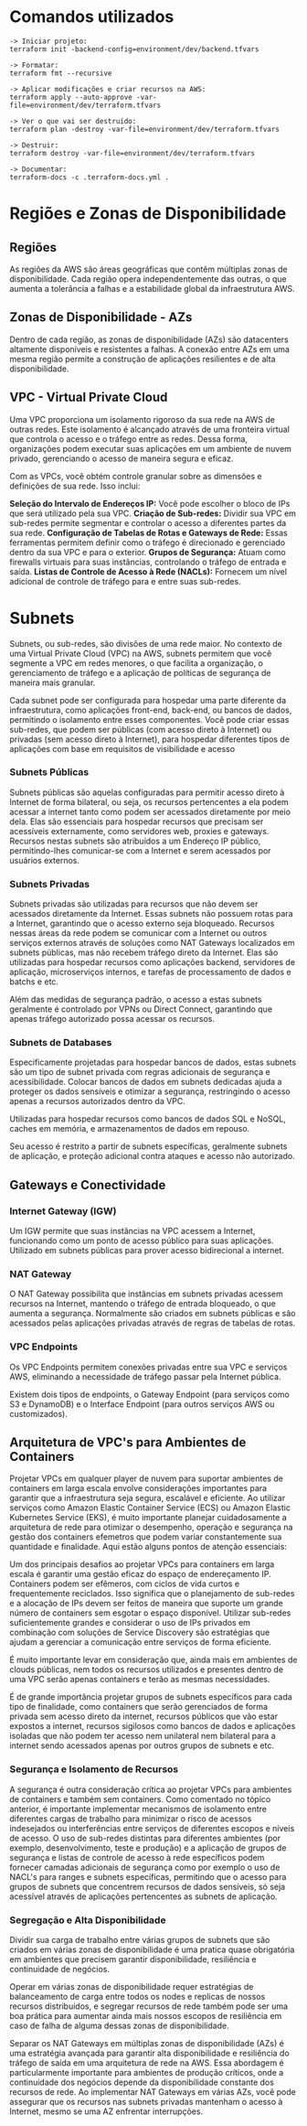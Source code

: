 # Comandos utilizados 

```
-> Iniciar projeto:
terraform init -backend-config=environment/dev/backend.tfvars

-> Formatar:
terraform fmt --recursive

-> Aplicar modificações e criar recursos na AWS:
terraform apply --auto-approve -var-file=environment/dev/terraform.tfvars

-> Ver o que vai ser destruído: 
terraform plan -destroy -var-file=environment/dev/terraform.tfvars 

-> Destruir: 
terraform destroy -var-file=environment/dev/terraform.tfvars

-> Documentar: 
terraform-docs -c .terraform-docs.yml .
````



# Regiões e Zonas de Disponibilidade

## Regiões

As regiões da AWS são áreas geográficas que contêm múltiplas zonas de disponibilidade. Cada região opera independentemente das outras, o que aumenta a tolerância a falhas e a estabilidade global da infraestrutura AWS.

## Zonas de Disponibilidade - AZs

Dentro de cada região, as zonas de disponibilidade (AZs) são datacenters altamente disponíveis e resistentes a falhas. A conexão entre AZs em uma mesma região permite a construção de aplicações resilientes e de alta disponibilidade.


## VPC - Virtual Private Cloud

Uma VPC proporciona um isolamento rigoroso da sua rede na AWS de outras redes. Este isolamento é alcançado através de uma fronteira virtual que controla o acesso e o tráfego entre as redes. Dessa forma, organizações podem executar suas aplicações em um ambiente de nuvem privado, gerenciando o acesso de maneira segura e eficaz.

Com as VPCs, você obtém controle granular sobre as dimensões e definições de sua rede. Isso inclui:

**Seleção do Intervalo de Endereços IP:** Você pode escolher o bloco de IPs que será utilizado pela sua VPC.
**Criação de Sub-redes:** Dividir sua VPC em sub-redes permite segmentar e controlar o acesso a diferentes partes da sua rede.
**Configuração de Tabelas de Rotas e Gateways de Rede:** Essas ferramentas permitem definir como o tráfego é direcionado e gerenciado dentro da sua VPC e para o exterior.
**Grupos de Segurança:** Atuam como firewalls virtuais para suas instâncias, controlando o tráfego de entrada e saída.
**Listas de Controle de Acesso à Rede (NACLs):** Fornecem um nível adicional de controle de tráfego para e entre suas sub-redes.

# Subnets

Subnets, ou sub-redes, são divisões de uma rede maior. No contexto de uma Virtual Private Cloud (VPC) na AWS, subnets permitem que você segmente a VPC em redes menores, o que facilita a organização, o gerenciamento de tráfego e a aplicação de políticas de segurança de maneira mais granular.

Cada subnet pode ser configurada para hospedar uma parte diferente da infraestrutura, como aplicações front-end, back-end, ou bancos de dados, permitindo o isolamento entre esses componentes. Você pode criar essas sub-redes, que podem ser públicas (com acesso direto à Internet) ou privadas (sem acesso direto à Internet), para hospedar diferentes tipos de aplicações com base em requisitos de visibilidade e acesso

### Subnets Públicas

Subnets públicas são aquelas configuradas para permitir acesso direto à Internet de forma bilateral, ou seja, os recursos pertencentes a ela podem acessar a internet tanto como podem ser acessados diretamente por meio dela. Elas são essenciais para hospedar recursos que precisam ser acessíveis externamente, como servidores web, proxies e gateways. Recursos nestas subnets são atribuídos a um Endereço IP público, permitindo-lhes comunicar-se com a Internet e serem acessados por usuários externos.

### Subnets Privadas

Subnets privadas são utilizadas para recursos que não devem ser acessados diretamente da Internet. Essas subnets não possuem rotas para a Internet, garantindo que o acesso externo seja bloqueado. Recursos nessas áreas da rede podem se comunicar com a Internet ou outros serviços externos através de soluções como NAT Gateways localizados em subnets públicas, mas não recebem tráfego direto da Internet. Elas são utilizadas para hospedar recursos como aplicações backend, servidores de aplicação, microserviços internos, e tarefas de processamento de dados e batchs e etc.

Além das medidas de segurança padrão, o acesso a estas subnets geralmente é controlado por VPNs ou Direct Connect, garantindo que apenas tráfego autorizado possa acessar os recursos.

### Subnets de Databases

Especificamente projetadas para hospedar bancos de dados, estas subnets são um tipo de subnet privada com regras adicionais de segurança e acessibilidade. Colocar bancos de dados em subnets dedicadas ajuda a proteger os dados sensíveis e otimizar a segurança, restringindo o acesso apenas a recursos autorizados dentro da VPC.

Utilizadas para hospedar recursos como bancos de dados SQL e NoSQL, caches em memória, e armazenamentos de dados em repouso.

Seu acesso é restrito a partir de subnets específicas, geralmente subnets de aplicação, e proteção adicional contra ataques e acesso não autorizado.

## Gateways e Conectividade

### Internet Gateway (IGW)

Um IGW permite que suas instâncias na VPC acessem a Internet, funcionando como um ponto de acesso público para suas aplicações. Utilizado em subnets públicas para prover acesso bidirecional a internet.

### NAT Gateway

O NAT Gateway possibilita que instâncias em subnets privadas acessem recursos na Internet, mantendo o tráfego de entrada bloqueado, o que aumenta a segurança. Normalmente são criados em subnets públicas e são acessados pelas aplicações privadas através de regras de tabelas de rotas.

### VPC Endpoints

Os VPC Endpoints permitem conexões privadas entre sua VPC e serviços AWS, eliminando a necessidade de tráfego passar pela Internet pública.

Existem dois tipos de endpoints, o Gateway Endpoint (para serviços como S3 e DynamoDB) e o Interface Endpoint (para outros serviços AWS ou customizados).

## Arquitetura de VPC's para Ambientes de Containers

Projetar VPCs em qualquer player de nuvem para suportar ambientes de containers em larga escala envolve considerações importantes para garantir que a infraestrutura seja segura, escalável e eficiente. Ao utilizar serviços como Amazon Elastic Container Service (ECS) ou Amazon Elastic Kubernetes Service (EKS), é muito importante planejar cuidadosamente a arquitetura de rede para otimizar o desempenho, operação e segurança na gestão dos containers efemetros que podem variar constantemente sua quantidade e finalidade. Aqui estão alguns pontos de atenção essenciais:

Um dos principais desafios ao projetar VPCs para containers em larga escala é garantir uma gestão eficaz do espaço de endereçamento IP. Containers podem ser efêmeros, com ciclos de vida curtos e frequentemente reciclados. Isso significa que o planejamento de sub-redes e a alocação de IPs devem ser feitos de maneira que suporte um grande número de containers sem esgotar o espaço disponível. Utilizar sub-redes suficientemente grandes e considerar o uso de IPs privados em combinação com soluções de Service Discovery são estratégias que ajudam a gerenciar a comunicação entre serviços de forma eficiente.

É muito importante levar em consideração que, ainda mais em ambientes de clouds públicas, nem todos os recursos utilizados e presentes dentro de uma VPC serão apenas containers e terão as mesmas necessidades.

É de grande importância projetar grupos de subnets específicos para cada tipo de finalidade, como containers que serão gerenciados de forma privada sem acesso direto da internet, recursos públicos que vão estar expostos a internet, recursos sigilosos como bancos de dados e aplicações isoladas que não podem ter acesso nem unilateral nem bilateral para a internet sendo acessados apenas por outros grupos de subnets e etc.

### Segurança e Isolamento de Recursos

A segurança é outra consideração crítica ao projetar VPCs para ambientes de containers e também sem containers. Como comentado no tópico anterior, é importante implementar mecanismos de isolamento entre diferentes cargas de trabalho para minimizar o risco de acessos indesejados ou interferências entre serviços de diferentes escopos e níveis de acesso. O uso de sub-redes distintas para diferentes ambientes (por exemplo, desenvolvimento, teste e produção) e a aplicação de grupos de segurança e listas de controle de acesso à rede  específicos podem fornecer camadas adicionais de segurança como por exemplo o uso de NACL's para ranges e subnets específicas, permitindo que o acesso para grupos de subnets que concentrem recursos de dados sensíveis, só seja acessível através de aplicações pertencentes as subnets de aplicação.

### Segregação e Alta Disponibilidade

Dividir sua carga de trabalho entre várias grupos de subnets que são criados em várias zonas de disponibilidade é uma pratica quase obrigatória em ambientes que precisem garantir disponibilidade, resiliência e continuidade de negócios.

Operar em várias zonas de disponibilidade requer estratégias de balanceamento de carga entre todos os nodes e replicas de nossos recursos distribuídos, e segregar recursos de rede também pode ser uma boa prática para aumentar ainda mais nossos escopos de resiliência em caso de falha de alguma dessas zonas de disponibilidade.

Separar os NAT Gateways em múltiplas zonas de disponibilidade (AZs) é uma estratégia avançada para garantir alta disponibilidade e resiliência do tráfego de saída em uma arquitetura de rede na AWS. Essa abordagem é particularmente importante para ambientes de produção críticos, onde a continuidade dos negócios depende da disponibilidade constante dos recursos de rede. Ao implementar NAT Gateways em várias AZs, você pode assegurar que os recursos nas subnets privadas mantenham o acesso à Internet, mesmo se uma AZ enfrentar interrupções.